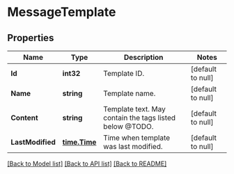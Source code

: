 # MessageTemplate

## Properties
Name | Type | Description | Notes
------------ | ------------- | ------------- | -------------
**Id** | **int32** | Template ID. | [default to null]
**Name** | **string** | Template name. | [default to null]
**Content** | **string** | Template text. May contain the tags listed below @TODO. | [default to null]
**LastModified** | [**time.Time**](time.Time.md) | Time when template was last modified. | [default to null]

[[Back to Model list]](../README.md#documentation-for-models) [[Back to API list]](../README.md#documentation-for-api-endpoints) [[Back to README]](../README.md)



